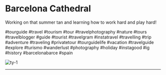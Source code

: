 # Barcelona Cathedral

Working on that summer tan and learning how to work hard and play hard! 

#tourguide #travel #tourism #tour #travelphotography #nature #tours #travelblogger #guide #tourist #travelgram #instatravel #travelling #trip #adventure #traveling #privatetour #tourguidelife #vacation #travelguide #explore #turismo #wanderlust #photography #holiday #instagood #ig #history #barcelonabarce #spain

![ty-1](https://github.com/pauldavidfisher/Ty-Tours-Barcelona/assets/9111095/3428b1a4-25d3-4da2-ab17-aaf2e6a6de02)

---




